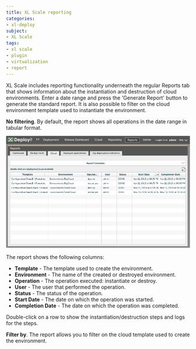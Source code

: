 ```yaml
---
title: XL Scale reporting
categories:
- xl-deploy
subject:
- XL Scale
tags:
- xl scale
- plugin
- virtualization
- report
---
```


XL Scale includes reporting functionality underneath the regular Reports tab that shows information about the instantiation and destruction of cloud environments. Enter a date range and press the 'Generate Report' button to generate the standard report. It is also possible to filter on the cloud environment template used to instantiate the environment.

**No filtering**. By default, the report shows all operations in the date range in tabular format.

![Cloud report](images/reports-cloud.png "Cloud activity in a date range report")

The report shows the following columns:

* **Template** - The template used to create the environment.
* **Environment** - The name of the created or destroyed environment.
* **Operation** - The operation executed: instantiate or destroy.
* **User** - The user that performed the operation.
* **Status** - The status of the operation. 
* **Start Date** - The date on which the operation was started.
* **Completion Date** - The date on which the operation was completed.

Double-click on a row to show the instantiation/destruction steps and logs for the steps.

**Filter by**. The report allows you to filter on the cloud template used to create the environment.
